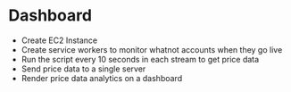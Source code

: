 # Dashboard

- Create EC2 Instance
- Create service workers to monitor whatnot accounts when they go live
- Run the script every 10 seconds in each stream to get price data
- Send price data to a single server
- Render price data analytics on a dashboard
